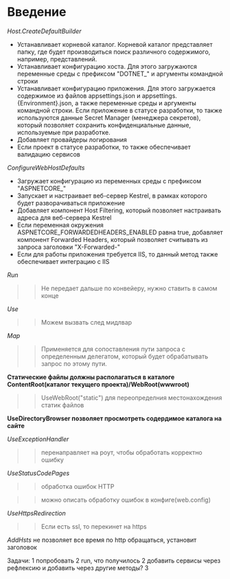 # Введение

*Host.CreateDefaultBuilder*
* Устанавливает корневой каталог. Корневой каталог представляет папку, где будет производиться поиск различного содержимого, например, представлений.
* Устанавливает конфигурацию хоста. Для этого загружаются переменные среды с префиксом "DOTNET_" и аргументы командной строки
* Устанавливает конфигурацию приложения. Для этого загружается содержимое из файлов appsettings.json и appsettings.{Environment}.json, а также переменные среды и аргументы командной строки. Если приложение в статусе разработки, то также используются данные Secret Manager (менеджера секретов), который позволяет сохранить конфиденциальные данные, используемые при разработке.
* Добавляет провайдеры логирования
* Если проект в статусе разработки, то также обеспечивает валидацию сервисов

*ConfigureWebHostDefaults*
* Загружает конфигурацию из переменных среды с префиксом "ASPNETCORE_"
* Запускает и настраивает веб-сервер Kestrel, в рамках которого будет разворачиваться приложение
* Добавляет компонент Host Filtering, который позволяет настраивать адреса для веб-сервера Kestrel
* Если переменная окружения ASPNETCORE_FORWARDEDHEADERS_ENABLED равна true, добавляет компонент Forwarded Headers, который позволяет считывать из запроса заголовки "X-Forwarded-"
* Если для работы приложения требуется IIS, то данный метод также обеспечивает интеграцию с IIS


*Run*
>>Не передает дальше по конвейеру, нужно ставить в самом конце

*Use*
>>Можем вызвать след мидлвар

*Map*
>>Применяется для сопоставления пути запроса с определенным делегатом, который будет обрабатывать запрос по этому пути.

**Статические файлы должны располагаться в каталоге ContentRoot(каталог текущего проекта)/WebRoot(wwwroot)**
>>UseWebRoot("static") для переопределния местонахождения статик файлов

**UseDirectoryBrowser позволяет просмотреть содердимое каталога на сайте**

*UseExceptionHandler*
>>перенаправляет на роут, чтобы обработать корректно ошибку

*UseStatusCodePages*
>>обработка ошибок HTTP

>>можно описать обработку ошибок в конфиге(web.config)

*UseHttpsRedirection*
>>Если есть ssl, то перекинет на https

*AddHsts*
не позволяет все время по http обращаться, установит заголовок


Задачи:
1 попробовать 2 run, что получилось
2 добавить сервисы через рефлексию и добавить через другие методы?
3 